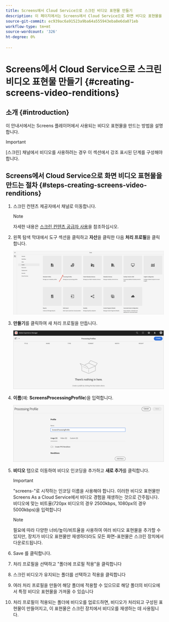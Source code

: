 ```yaml
---
title: Screens에서 Cloud Service으로 스크린 비디오 표현물 만들기
description: 이 페이지에서는 Screens에서 Cloud Service으로 화면 비디오 표현물을 만드는 방법을 설명합니다.
source-git-commit: ec939ac6a91523a9ba64a555943eba8e6da071eb
workflow-type: tm+mt
source-wordcount: '326'
ht-degree: 0%

---
```



# Screens에서 Cloud Service으로 스크린 비디오 표현물 만들기 {#creating-screens-video-renditions}

## 소개 {#introduction}

이 안내서에서는 Screens 플레이어에서 사용되는 비디오 표현물을 만드는 방법을 설명합니다.

>[!IMPORTANT]
>[스크린] 채널에서 비디오를 사용하려는 경우 이 섹션에서 강조 표시된 단계를 구성해야 합니다.

## Screens에서 Cloud Service으로 화면 비디오 표현물을 만드는 절차 {#steps-creating-screens-video-renditions}

1. 스크린 컨텐츠 제공자에서 채널로 이동합니다.

   >[!NOTE]
   >자세한 내용은 [스크린 컨텐츠 공급자 사용](https://experienceleague.adobe.com/docs/experience-manager-cloud-service/screens-as-cloud-service/configure-screens-cloud/using-screens-content-provider.html?lang=en#screens-content-provider)을 참조하십시오.

1. 왼쪽 탐색 막대에서 도구 섹션을 클릭하고 **자산**&#x200B;을 클릭한 다음 **처리 프로필**&#x200B;을 클릭합니다.

   ![](/help/screens-cloud/assets/configure/screens-cp-3.png)

1. **만들기**&#x200B;를 클릭하여 새 처리 프로필을 만듭니다.

   ![](/help/screens-cloud/assets/configure/screens-video-2.png)

1. **이름**(예: **ScreensProcessingProfile**)을 입력합니다.

   ![](/help/screens-cloud/assets/configure/screens-video-3.png)

1. **비디오** 탭으로 이동하여 비디오 인코딩을 추가하고 **새로 추가**&#x200B;를 클릭합니다.


   >[!IMPORTANT]
   >&quot;screens-&quot;로 시작하는 인코딩 이름을 사용해야 합니다. 이러한 비디오 표현물만 Screens As a Cloud Service에서 비디오 경험을 재생하는 것으로 간주됩니다. 비디오에 맞는 비트율(720px 비디오의 경우 2500kbps, 1080px의 경우 5000kbps)을 입력합니다

   >[!NOTE]
   >필요에 따라 다양한 너비/높이/비트율을 사용하여 여러 비디오 표현물을 추가할 수 있지만, 장치가 비디오 표현물만 재생하더라도 모든 화면-표현물은 스크린 장치에서 다운로드됩니다.

1. Save 를 클릭합니다.

1. 처리 프로필을 선택하고 &quot;폴더에 프로필 적용&quot;을 클릭합니다

1. 스크린 비디오가 유지되는 폴더를 선택하고 적용을 클릭합니다

1. 여러 처리 프로필을 만들어 해당 폴더에 적용할 수 있으므로 해당 폴더의 비디오에서 특정 비디오 표현물을 가져올 수 있습니다

1. 처리 프로필이 적용되는 폴더에 비디오를 업로드하면, 비디오가 처리되고 구성된 표현물이 만들어지고, 이 표현물은 스크린 장치에서 비디오를 재생하는 데 사용됩니다.

